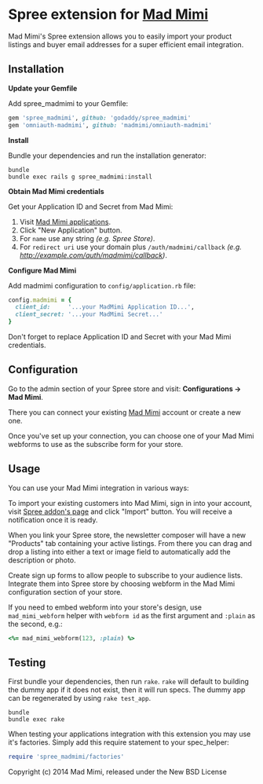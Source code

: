 Spree extension for [Mad Mimi](https://madmimi.com)
============

Mad Mimi's Spree extension allows you to easily import your product listings and buyer email addresses for a super efficient email integration.

Installation
------------

**Update your Gemfile**

Add spree_madmimi to your Gemfile:

```ruby
gem 'spree_madmimi', github: 'godaddy/spree_madmimi'
gem 'omniauth-madmimi', github: 'madmimi/omniauth-madmimi'
```

**Install**

Bundle your dependencies and run the installation generator:

```shell
bundle
bundle exec rails g spree_madmimi:install
```

**Obtain Mad Mimi credentials**

Get your Application ID and Secret from Mad Mimi:

1. Visit [Mad Mimi applications](http://madmimi.com/oauth/applications).
2. Click "New Application" button.
3. For `name` use any string *(e.g. Spree Store)*.
4. For `redirect uri` use your domain plus `/auth/madmimi/callback` *(e.g. http://example.com/auth/madmimi/callback)*.

**Configure Mad Mimi**

Add madmimi configuration to `config/application.rb` file:

```ruby
config.madmimi = {
  client_id:     '...your MadMimi Application ID...',
  client_secret: '...your MadMimi Secret...'
}
```

Don't forget to replace Application ID and Secret with your Mad Mimi credentials.


Configuration
-------------

Go to the admin section of your Spree store and visit: **Configurations &rarr; Mad Mimi**.

There you can connect your existing [Mad Mimi](https://madmimi.com) account or create a new one.

Once you've set up your connection, you can choose one of your Mad Mimi webforms to use as the subscribe form for your store.

Usage
-----

You can use your Mad Mimi integration in various ways:

To import your existing customers into Mad Mimi, sign in into your account, visit [Spree addon's page][1] and click "Import" button. You will receive a notification once it is ready.

When you link your Spree store, the newsletter composer will have a new "Products" tab containing your active listings. From there you can drag and drop a listing into either a text or image field to automatically add the description or photo.

Create sign up forms to allow people to subscribe to your audience lists. Integrate them into Spree store by choosing webform in the Mad Mimi configuration section of your store.

If you need to embed webform into your store's design, use `mad_mimi_webform` helper with `webform id` as the first argument and `:plain` as the second, e.g.:

```ruby
<%= mad_mimi_webform(123, :plain) %>
```

Testing
-------

First bundle your dependencies, then run `rake`. `rake` will default to building the dummy app if it does not exist, then it will run specs. The dummy app can be regenerated by using `rake test_app`.

```shell
bundle
bundle exec rake
```

When testing your applications integration with this extension you may use it's factories.
Simply add this require statement to your spec_helper:

```ruby
require 'spree_madmimi/factories'
```

Copyright (c) 2014 Mad Mimi, released under the New BSD License


  [1]: http://madmimi.com/spree/edit
